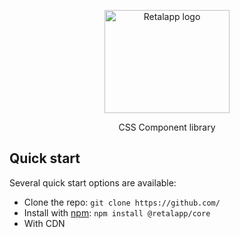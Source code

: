 <p align="center">
  <a href="#">
    <img src="https://res.cloudinary.com/kentruri/image/upload/v1640105021/Logo_White_BG_qrepsq.png" alt="Retalapp logo" width="200" height="165">
  </a>
</p>

<p align="center">
  CSS Component library
</p>



## Quick start

Several quick start options are available:

- Clone the repo: `git clone https://github.com/`
- Install with [npm](https://www.npmjs.com/): `npm install @retalapp/core`
- With CDN 